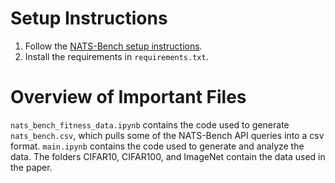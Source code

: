 # Setup Instructions
1. Follow the [NATS-Bench setup instructions](https://github.com/D-X-Y/NATS-Bench).
2. Install the requirements in `requirements.txt`.

# Overview of Important Files
`nats_bench_fitness_data.ipynb` contains the code used to generate `nats_bench.csv`, which pulls some of the NATS-Bench API queries into a csv format.
`main.ipynb` contains the code used to generate and analyze the data.
The folders CIFAR10, CIFAR100, and ImageNet contain the data used in the paper.
